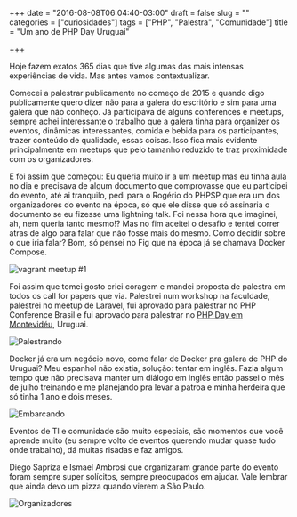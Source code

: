 +++
date = "2016-08-08T06:04:40-03:00"
draft = false
slug = ""
categories = ["curiosidades"]
tags = ["PHP", "Palestra", "Comunidade"]
title = "Um ano de PHP Day Uruguai"

+++


Hoje fazem exatos 365 dias que tive algumas das mais intensas experiências de vida. Mas antes vamos contextualizar.

Comecei a palestrar publicamente no começo de 2015 e quando digo publicamente quero dizer não para a galera do escritório e sim para uma galera que não conheço. Já participava de alguns conferences e meetups, sempre achei interessante o trabalho que a galera tinha para organizer os eventos, dinâmicas interessantes, comida e bebida para os participantes, trazer conteúdo de qualidade, essas coisas. Isso fica mais evidente principalmente em meetups que pelo tamanho reduzido te traz proximidade com os organizadores. 

E foi assim que começou: Eu queria muito ir a um meetup mas eu tinha aula no dia e precisava de algum documento que comprovasse que eu participei do evento, até ai tranquilo, pedi para o Rogério do PHPSP que era um dos organizadores do evento na época, só que ele disse que só assinaria o documento se eu fizesse uma lightning talk. Foi nessa hora que imaginei, ah, nem queria tanto mesmo!? Mas no fim aceitei o desafio e tentei correr atras de algo para falar que não fosse mais do mesmo. Como decidir sobre o que iria falar?
Bom, só pensei no Fig que na época já se chamava Docker Compose.

<img class="img-responsive img-thumbnail center-block" title="vagrant meetup #1" alt="vagrant meetup #1" src='/assets/images/1-meetup-vagrant.jpeg' />

Foi assim que tomei gosto criei coragem e mandei proposta de palestra em todos os call for papers que via. Palestrei num workshop na faculdade, palestrei no meetup de Laravel, fui aprovado para palestrar no PHP Conference Brasil e fui aprovado para palestrar no [PHP Day em Montevidéu](http://2015.phpday.uy/), Uruguai. 

<img class="img-responsive img-thumbnail center-block" title="Palestrando" alt="Palestrando" src='/assets/images/talk-phpday-uy.jpg' />

Docker já era um negócio novo, como falar de Docker pra galera de PHP do Uruguai? Meu espanhol não existia, solução: tentar em inglês. Fazia algum tempo que não precisava manter um diálogo em inglês então passei o mês de julho treinando e me planejando pra levar a patroa e minha herdeira que só tinha 1 ano e dois meses.

<img class="img-responsive img-thumbnail center-block" title="Embarcando" alt="Embarcando" src='/assets/images/indo-pra-montevideo.jpg' />

Eventos de TI e comunidade são muito especiais, são momentos que você aprende muito (eu sempre volto de eventos querendo mudar quase tudo onde trabalho), dá muitas risadas e faz amigos. 

Diego Sapriza e Ismael Ambrosi que organizaram grande parte do evento foram sempre super solícitos, sempre preocupados em ajudar. Vale lembrar que ainda devo um pizza quando vierem a São Paulo. 

<img class="img-responsive img-thumbnail center-block" title="Organizadores" alt="Organizadores" src='/assets/images/diego-isma-phpday-uy.jpg' />






